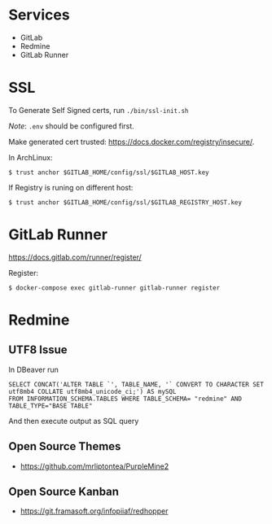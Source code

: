 
# Services
- GitLab
- Redmine
- GitLab Runner

# SSL

To Generate Self Signed certs, run `./bin/ssl-init.sh`

*Note*: `.env` should be configured first.

Make generated cert trusted: https://docs.docker.com/registry/insecure/.

In ArchLinux:
    
    $ trust anchor $GITLAB_HOME/config/ssl/$GITLAB_HOST.key

If Registry is runing on different host:

    $ trust anchor $GITLAB_HOME/config/ssl/$GITLAB_REGISTRY_HOST.key


# GitLab Runner

https://docs.gitlab.com/runner/register/

Register:

    $ docker-compose exec gitlab-runner gitlab-runner register


# Redmine

## UTF8 Issue

In DBeaver run

    SELECT CONCAT('ALTER TABLE `', TABLE_NAME, '` CONVERT TO CHARACTER SET utf8mb4 COLLATE utf8mb4_unicode_ci;') AS mySQL
    FROM INFORMATION_SCHEMA.TABLES WHERE TABLE_SCHEMA= "redmine" AND TABLE_TYPE="BASE TABLE"

And then execute output as SQL query

## Open Source Themes

- https://github.com/mrliptontea/PurpleMine2

## Open Source Kanban

- https://git.framasoft.org/infopiiaf/redhopper
